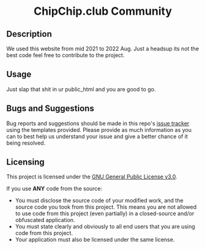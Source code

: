 <h1 align="center">ChipChip.club Community</h1>

## Description
We used this website from mid 2021 to 2022 Aug. Just a headsup its not the best code feel free to contribute to the project.

## Usage
Just slap that shit in ur public_html and you are good to go.

## Bugs and Suggestions
Bug reports and suggestions should be made in this repo's [issue tracker](https://github.com/Revolutionno/chipchip-site-1.0/issues) using the templates provided. Please provide as much information as you can to best help us understand your issue and give a better chance of it being resolved.

## Licensing
This project is licensed under the [GNU General Public License v3.0](https://www.gnu.org/licenses/gpl-3.0.en.html). 

If you use **ANY** code from the source:
- You must disclose the source code of your modified work, and the source code you took from this project. This means you are not allowed to use code from this project (even partially) in a closed-source and/or obfuscated application.
- You must state clearly and obviously to all end users that you are using code from this project.
- Your application must also be licensed under the same license.
